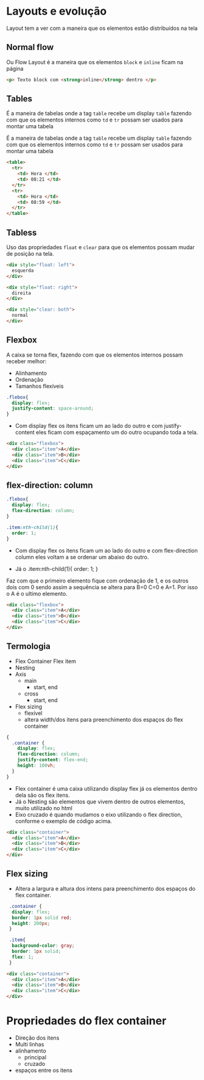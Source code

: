 # Layouts e evolução

Layout tem a ver com a maneira que os elementos estão distribuídos 
na tela

## Normal flow

Ou Flow Layout é a maneira que os elementos `block` e `inline`
ficam na página

```html
<p> Texto block com <strong>inline</strong> dentro </p>
```

## Tables 

É a maneira de tabelas onde a tag `table` recebe um display `table`
fazendo com que os elementos internos como `td` e `tr` possam ser usados
para montar uma tabela


É a maneira de tabelas onde a tag `table` recebe um display `table`
fazendo com que os elementos internos como `td` e `tr` possam ser usados para 
montar uma tabela

```html
<table>
  <tr>
    <td> Hora </td>
    <td> 08:21 </td>
  </tr>
  <tr>
    <td> Hora </td>
    <td> 08:59 </td>
  </tr>
</table>
```

## Tabless

Uso das propriedades `float` e `clear` para que os elementos possam mudar de 
posição na tela.

```html
<div style="float: left">
  esquerda
</div>

<div style="float: right">
  direita
</div>

<div style="clear: both">
  normal
</div>
```

## Flexbox

A caixa se torna flex, fazendo com que os elementos internos possam receber
melhor:

- Alinhamento
- Ordenação
- Tamanhos flexíveis

```css
.flebox{
  display: flex;
  justify-content: space-around;
}
```

- Com display flex os itens ficam um ao lado do outro e com justify-content
  eles ficam com espaçamento um do outro ocupando toda a tela. 

```html
<div class="flexbox">
  <div class="item">A</div>
  <div class="item">B</div>
  <div class="item">C</div>
</div>
```

## flex-direction: column

```css
.flebox{
  display: flex;
  flex-direction: column;
}

.item:nth-child(1){
  order: 1;
}
```

- Com display flex os itens ficam um ao lado do outro e com flex-direction
  column eles voltam a se ordenar um abaixo do outro.

- Já o .item:nth-child(1){
  order: 1;
}

Faz com que o primeiro elemento fique com ordenação de 1, e os outros dois com 0
sendo assim a sequência se altera para B=0 C=0 e A=1. Por isso o A é o ultimo elemento.  

```html
<div class="flexbox">
  <div class="item">A</div>
  <div class="item">B</div>
  <div class="item">C</div>
</div>
```

## Termologia 

- Flex Container
  Flex item
- Nesting
- Axis
  - main
    - start, end
  - cross
    - start, end
- Flex sizing
  - flexível
  - altera width/dos itens para preenchimento dos espaços do flex container

```css
{
  .container {
    display: flex;
    flex-direction: column;
    justify-content: flex-end;
    height: 100vh;
  }
}
```

- Flex container é uma caixa utilizando display flex já os elementos dentro dela são os flex itens. 
- Já o Nesting são elementos que vivem dentro de outros elementos, muito utilizado no html
- Eixo cruzado é quando mudamos o eixo utilizando o flex direction, conforme
o exemplo de código acima. 

```html
<div class="container">
  <div class="item">A</div>
  <div class="item">B</div>
  <div class="item">C</div>
</div>
```

## Flex sizing

- Altera a largura e altura dos intens para preenchimento dos espaços do flex container.

```css
 .container {
  display: flex;
  border: 1px solid red;
  height: 200px;
 }

 .item{
  background-color: gray;
  border: 1px solid;
  flex: 1;
 }
```

```html
<div class="container">
  <div class="item">A</div>
  <div class="item">B</div>
  <div class="item">C</div>
</div>
```

# Propriedades do flex container

* Direção dos itens 
* Multi linhas
* alinhamento
  * principal
  * cruzado
* espaços entre os itens
